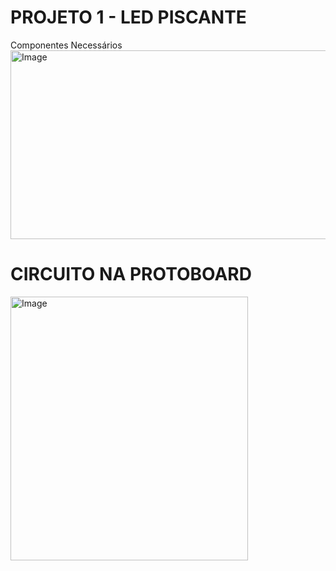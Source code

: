 # PROJETO 1 - LED PISCANTE
Componentes Necessários
<img width="577" height="302" alt="Image" src="https://github.com/user-attachments/assets/5dccd666-13b2-433d-a5bb-7682a67a2290" />

# CIRCUITO NA PROTOBOARD

<img width="380" height="422" alt="Image" src="https://github.com/user-attachments/assets/db40086a-e643-41ee-a6fa-42e6764e8ffd" />
